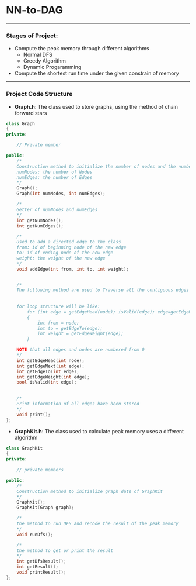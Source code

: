 # NN-to-DAG

---

### Stages of Project:

- Compute the peak memory through different algorithms
  - Normal DFS
  - Greedy Algorithm
  - Dynamic Progaramming
- Compute the shortest run time under the given constrain of memory

---

### Project Code Structure

- **Graph.h**: The class used to store graphs, using the method of chain forward stars

```c++
class Graph
{
private:

    // Private member

public:
    /*
    Construction method to initialize the number of nodes and the number of edges
    numNodes: the number of Nodes
    numEdges: the number of Edges
    */
    Graph();
    Graph(int numNodes, int numEdges);

    /*
    Getter of numNodes and numEdges
    */
    int getNumNodes();
    int getNumEdges();

    /*
    Used to add a directed edge to the class
    from: id of beginning node of the new edge
    to: id of ending node of the new edge
    weight: the weight of the new edge
    */
    void addEdge(int from, int to, int weight);


    /*
    The following method are used to Traverse all the contiguous edges of a node
    
    
    for loop structure will be like:
        for (int edge = getEdgeHead(node); isValid(edge); edge=getEdgeNext(edge))
        {
            int from = node;
            int to = getEdgeTo(edge);
            int weight = getEdgeWeight(edge);
        }

    NOTE that all edges and nodes are numbered from 0
    */
    int getEdgeHead(int node);
    int getEdgeNext(int edge);
    int getEdgeTo(int edge);
    int getEdgeWeight(int edge);
    bool isValid(int edge);

    
    /*
    Print information of all edges have been stored
    */
    void print();
};
```
  
- **GraphKit.h**: The class used to calculate peak memory uses a different algorithm

```cpp
class GraphKit
{
private:
    
    // private members

public:
    /*
    Construction method to initialize graph date of GraphKit
    */
    GraphKit();
    GraphKit(Graph graph);

    /*
    the method to run DFS and recode the result of the peak memory
    */
    void runDfs();

    /*
    the method to get or print the result
    */
    int getDfsResult();
    int getResult();
    void printResult();
};
```
